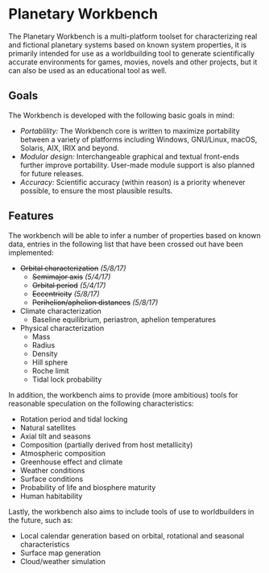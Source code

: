 # Planetary Workbench

The Planetary Workbench is a multi-platform toolset for characterizing real and fictional planetary systems based on known system properties, it is primarily intended for use as a worldbuilding tool to generate scientifically accurate environments for games, movies, novels and other projects, but it can also be used as an educational tool as well.

## Goals

The Workbench is developed with the following basic goals in mind:

 * *Portablility:* The Workbench core is written to maximize portability between a variety of platforms including Windows, GNU/Linux, macOS, Solaris, AIX, IRIX and beyond.
 * *Modular design:* Interchangeable graphical and textual front-ends further improve portability. User-made module support is also planned for future releases.
 * *Accuracy:* Scientific accuracy (within reason) is a priority whenever possible, to ensure the most plausible results.

## Features

The workbench will be able to infer a number of properties based on known data, entries in the following list that have been crossed out have been implemented:

* ~~Orbital characterization~~ *(5/8/17)*
	* ~~Semimajor axis~~ *(5/4/17)*
	* ~~Orbital period~~ *(5/4/17)*
	* ~~Eccentricity~~ *(5/8/17)*
	* ~~Perihelion/aphelion distances~~ *(5/8/17)*
* Climate characterization
	* Baseline equilibrium, periastron, aphelion temperatures
* Physical characterization
	* Mass
	* Radius
	* Density
	* Hill sphere
	* Roche limit
	* Tidal lock probability

In addition, the workbench aims to provide (more ambitious) tools for reasonable speculation on the following characteristics:

* Rotation period and tidal locking
* Natural satellites
* Axial tilt and seasons
* Composition (partially derived from host metallicity)
* Atmospheric composition
* Greenhouse effect and climate
* Weather conditions
* Surface conditions
* Probability of life and biosphere maturity
* Human habitability

Lastly, the workbench also aims to include tools of use to worldbuilders in the future, such as:
* Local calendar generation based on orbital, rotational and seasonal characteristics
* Surface map generation
* Cloud/weather simulation
